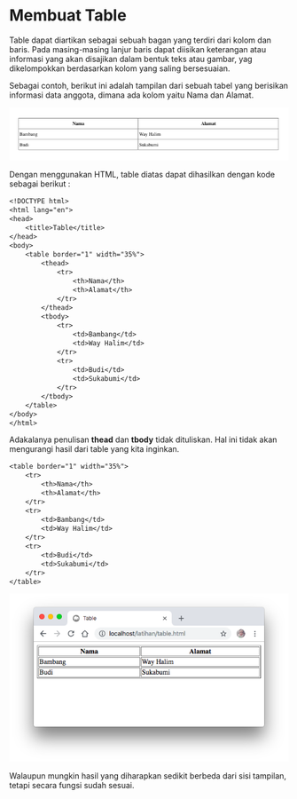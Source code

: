 # Membuat Table

Table dapat diartikan sebagai sebuah bagan yang terdiri dari kolom dan baris. Pada masing-masing lanjur baris dapat diisikan keterangan atau informasi yang akan disajikan dalam bentuk teks atau gambar, yag dikelompokkan berdasarkan kolom yang saling bersesuaian.

Sebagai contoh, berikut ini adalah tampilan dari sebuah tabel yang berisikan informasi data anggota, dimana ada kolom yaitu Nama dan Alamat.  

![](../.gitbook/assets/screen-shot-2018-09-23-at-13.52.38.png)

Dengan menggunakan HTML, table diatas dapat dihasilkan dengan kode sebagai berikut :

```markup
<!DOCTYPE html>
<html lang="en">
<head>
    <title>Table</title>
</head>
<body>
    <table border="1" width="35%">
        <thead>
            <tr>
                <th>Nama</th>
                <th>Alamat</th>
            </tr>
        </thead>
        <tbody>
            <tr>
                <td>Bambang</td>
                <td>Way Halim</td>
            </tr>
            <tr>
                <td>Budi</td>
                <td>Sukabumi</td>
            </tr>
        </tbody>
    </table>
</body>
</html>
```

Adakalanya penulisan **thead** dan **tbody** tidak dituliskan. Hal ini tidak akan mengurangi hasil dari table yang kita inginkan.

```text
<table border="1" width="35%">
    <tr>
        <th>Nama</th>
        <th>Alamat</th>
    </tr>
    <tr>
        <td>Bambang</td>
        <td>Way Halim</td>
    </tr>
    <tr>
        <td>Budi</td>
        <td>Sukabumi</td>
    </tr>
</table>
```

![](../.gitbook/assets/screen-shot-2018-09-23-at-13.51.10.png)

Walaupun mungkin hasil yang diharapkan sedikit berbeda dari sisi tampilan, tetapi secara fungsi sudah sesuai. 

